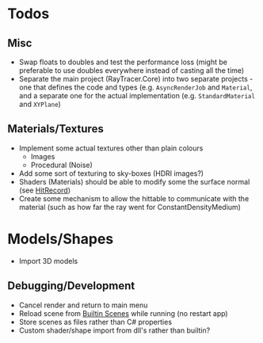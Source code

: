 # Todos

## Misc
* Swap floats to doubles and test the performance loss (might be preferable to use doubles everywhere instead of casting all the time)
* Separate the main project (RayTracer.Core) into two separate projects - one that defines the code and types (e.g. `AsyncRenderJob` and `Material`, and a separate one for the actual implementation (e.g. `StandardMaterial` and `XYPlane`)

## Materials/Textures
* Implement some actual textures other than plain colours
  * Images
  * Procedural (Noise)
* Add some sort of texturing to sky-boxes (HDRI images?)
* Shaders (Materials) should be able to modify some the surface normal (see [HitRecord](Hittables/HitRecord.cs))
* Create some mechanism to allow the hittable to communicate with the material (such as how far the ray went for ConstantDensityMedium)

# Models/Shapes
* Import 3D models

## Debugging/Development
* Cancel render and return to main menu
* Reload scene from [Builtin Scenes](Core/BuiltinScenes.cs) while running (no restart app)
* Store scenes as files rather than C# properties
* Custom shader/shape import from dll's rather than builtin?
